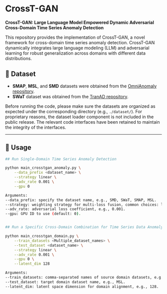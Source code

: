 # CrossT-GAN

**CrossT-GAN: Large Language Model Empowered Dynamic Adversarial Cross-Domain Time Series Anomaly Detection**

This repository provides the implementation of CrossT-GAN, a novel framework for cross-domain time series anomaly detection. CrossT-GAN dynamically integrates large language modeling (LLM) and adversarial learning for robust generalization across domains with different data distributions.

## 📁 Dataset

- **SMAP**, **MSL**, and **SMD** datasets were obtained from the [OmniAnomaly repository](https://github.com/NetManAIOps/OmniAnomaly).
- **SWaT** dataset was obtained from the [TranAD repository](https://github.com/imperial-qore/TranAD).

Before running the code, please make sure the datasets are organized as expected under the corresponding directory (e.g., `./dataset/`). For proprietary reasons, the dataset loader component is not included in the public release. The relevant code interfaces have been retained to maintain the integrity of the interfaces.

---

## 🚀 Usage

```bash
## Run Single-Domain Time Series Anomaly Detection

python main_crosstgan_anomaly.py \
    --data_prefix <dataset_name> \
    --strategy linear \
    --adv_rate 0.001 \
    --gpu 0

Arguments:
--data_prefix: specify the dataset name, e.g., SMD, SWaT, SMAP, MSL.
--strategy: weighting strategy for multi-loss fusion, common choices: linear, mlp, etc.
--adv_rate: adversarial loss coefficient, e.g., 0.001.
--gpu: GPU ID to use (default: 0).


## Run a Specific Cross-Domain Combination for Time Series Data Anomaly Detection

python main_crosstgan_domain.py \
    --train_datasets <Multiple_dataset_names> \
    --test_dataset <dataset_name> \
    --strategy linear \
    --adv_rate 0.001 \
    --gpu 0 \
    --latent_dim 128

Arguments:
--train_datasets: comma-separated names of source domain datasets, e.g., "SWaT, SMAP, SMD".
--test_dataset: target domain dataset name, e.g., MSL.
--latent_dim: latent space dimension for domain alignment, e.g., 128.
